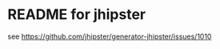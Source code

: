 README for jhipster
==========================

see https://github.com/jhipster/generator-jhipster/issues/1010

